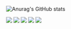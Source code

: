 ![Anurag's GitHub stats](https://github-readme-stats.vercel.app/api?username=jaegwans&show_icons=true&theme=default)

<img src="https://img.shields.io/badge/ReactNative-9cf?style=flat-square&logo=react&logoColor=white"/> <img src="https://img.shields.io/badge/javascript-yellow?style=flat-square&logo=javascript&logoColor=white"/> <img src="https://img.shields.io/badge/figma-red?style=flat-square&logo=react&logoColor=white"/> <img src="https://img.shields.io/badge/IOS-lightgrey?style=flat-square&logo=swift&logoColor=white"/> <img src="https://img.shields.io/badge/node.js-green?style=flat-square&logo=node.js&logoColor=white"/>
